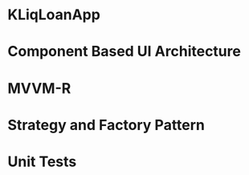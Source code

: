 # KLiqLoanApp
# Component Based UI Architecture
# MVVM-R
# Strategy and Factory Pattern
# Unit Tests
